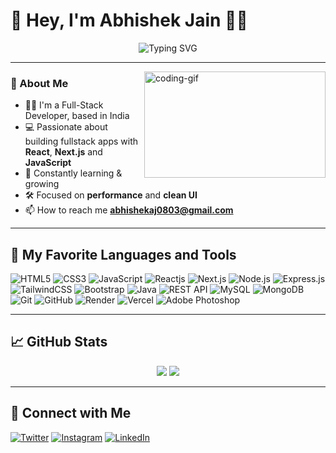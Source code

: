 # 👋 Hey, I'm Abhishek Jain 👨‍💻

<div align="center">
  <img src="https://readme-typing-svg.herokuapp.com?font=Fira+Code&weight=500&pause=1000&color=61DAFB&center=true&vCenter=true&width=435&lines=Fullstack+Dev+%7C+Tech+Enthusiast;" alt="Typing SVG" />
</div>

---

<img align="right" height=170 width=290 alt="coding-gif" 
src="https://cdn.dribbble.com/users/2131993/screenshots/4948736/thoughtworks-gif_dribbble.gif">


<h3>🚀 About Me</h3>

- 👨‍💻 I'm a Full-Stack Developer, based in India
- 💻 Passionate about building fullstack apps with **React**, **Next.js** and **JavaScript**
- 🧠 Constantly learning & growing
- 🛠️ Focused on **performance** and **clean UI**
- 📫 How to reach me **abhishekaj0803@gmail.com**

---

## 🧠 My Favorite Languages and Tools

![HTML5](https://img.shields.io/badge/-HTML5-E34F26?style=for-the-badge&logo=html5&logoColor=white)
![CSS3](https://img.shields.io/badge/-CSS3-1572B6?style=for-the-badge&logo=css3&logoColor=white)
![JavaScript](https://img.shields.io/badge/-JavaScript-F7DF1E?style=for-the-badge&logo=javascript&logoColor=black)
![Reactjs](https://img.shields.io/badge/-React-61DAFB?style=for-the-badge&logo=react&logoColor=black)
![Next.js](https://img.shields.io/badge/-Next.js-000000?style=for-the-badge&logo=nextdotjs)
![Node.js](https://img.shields.io/badge/-Node.js-339933?style=for-the-badge&logo=node.js&logoColor=white)
![Express.js](https://img.shields.io/badge/-Express.js-000000?style=for-the-badge&logo=express&logoColor=white)
![TailwindCSS](https://img.shields.io/badge/-Tailwind-06B6D4?style=for-the-badge&logo=tailwindcss&logoColor=white)
![Bootstrap](https://img.shields.io/badge/-Bootstrap-7952B3?style=for-the-badge&logo=bootstrap&logoColor=white)
![Java](https://img.shields.io/badge/-Java-007396?style=for-the-badge&logo=java&logoColor=black)
![REST API](https://img.shields.io/badge/-REST%20API-009688?style=for-the-badge&logo=postman&logoColor=white)
![MySQL](https://img.shields.io/badge/-MySQL-4479A1?style=for-the-badge&logo=mysql&logoColor=white)
![MongoDB](https://img.shields.io/badge/-MongoDB-47A248?style=for-the-badge&logo=mongodb&logoColor=white)
![Git](https://img.shields.io/badge/-Git-F05032?style=for-the-badge&logo=git&logoColor=white)
![GitHub](https://img.shields.io/badge/-GitHub-181717?style=for-the-badge&logo=github&logoColor=white)
![Render](https://img.shields.io/badge/-Render-46E3B7?style=for-the-badge&logo=render&logoColor=white)
![Vercel](https://img.shields.io/badge/-Vercel-000000?style=for-the-badge&logo=vercel&logoColor=white)
![Adobe Photoshop](https://img.shields.io/badge/-Adobe%20Photoshop-31A8FF?style=for-the-badge&logo=adobephotoshop&logoColor=white)

---

## 📈 GitHub Stats

<div align="center">
  <img src="https://github-readme-stats.vercel.app/api?username=AeeJayy83&show_icons=true&theme=react&hide=contribs&count_private=true" />
  <img src="https://github-readme-streak-stats.herokuapp.com/?user=AeeJayy83&theme=react" />
</div>

---

## 🤝 Connect with Me

[![Twitter](https://img.shields.io/badge/-Twitter-1DA1F2?style=flat&logo=twitter&logoColor=white)](https://twitter.com/AeeJayy83)
[![Instagram](https://img.shields.io/badge/-Instagram-E4405F?style=flat&logo=instagram&logoColor=white)](https://instagram.com/abhi.jain.nayak)
[![LinkedIn](https://img.shields.io/badge/-LinkedIn-0077B5?style=flat&logo=linkedin&logoColor=white)](https://linkedin.com/in/abhishek-jain-782752299)
